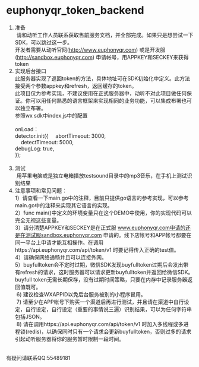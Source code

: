 # euphonyqr_token_backend

1. 准备</br>
  请和动听工作人员联系获取售前服务文档，并全部完成。如果只是想尝试一下SDK，可以跳过这一步。</br>
  开发者需要从动听官网(http://www.euphonyqr.com) 或是开发服(http://sandbox.euphonyqr.com) 申请帐号，用APPKEY和SECKEY来获得token</br>
2. 实现后台接口</br>
 此服务器实现了返回token的方法，具体地址可在SDK初始化中定义。此方法接受两个参数appkey和refresh，返回缓存的token。</br>
  此项目仅为参考实现，不建议使用在正式服务器中，动听不对此项目做任何保证。你可以用任何熟悉的语言框架来实现相同的业务功能，可以集成布署也可以独立布署。</br> 
  参照wx sdk中index.js中的配置</br></br>
  onLoad：</br>
  detector.init({
      abortTimeout: 3000,</br>
      detectTimeout: 5000,</br>
      debugLog: true,</br>
    });</br></br>
3. 测试</br>
  用苹果电脑或是独立电箱播放testsound目录中的mp3音乐，在手机上测试识别结果
4. 注意事项和常见问题：</br>
  1）请查看一下main.go中的注释，目前只提供go语言的参考实现，可以参考main.go中的注释来实现其它语言的实现。</br>
  2）func main()中定义的环境变量只在这个DEMO中使用，你的实现代码可以完全无视这些变量。</br>
  3）请分清楚APPKEY和SECKEY是在正式服 www.euphonyqr.com申请的还是在测试服sandbox.euphonyqr.com 申请的。线下店帐号和APP帐号都要在同一平台上申请才能互相操作。在调用https://api.euphonyqr.com/api/token/v1 时要记得传入正确的test值。</br>
  4）请确保网络通畅并且可以连接外网。</br>
  5）buyfulltoken会不定时过期，微信SDK发现buyfulltoken过期后会发出带有refresh的请求，这时服务器可以请求更新buyfulltoken并返回给微信SDK。buyfull token无需长期保存，没有过期时间策略，只要在内存中记录服务器返回值既可。</br>
  6) 建议检查WXAPPID以免后台服务被别的小程序冒用。</br>
  7) 请至少在APP帐号下购买一个渠道后再进行测试，并且请在渠道中自行设定，自行设定，自行设定（重要的事情说三遍）识别结果，可以为任何字符串包括JSON。</br>
  8) 请在调用https://api.euphonyqr.com/api/token/v1 时加入多线程或多进程锁(redis)，以确保同时只有一个请求会更新buyfulltoken，否则过多的请求引起动听服务器将你的服务暂时限制一段时间。</br></br>



有疑问请联系QQ:55489181
